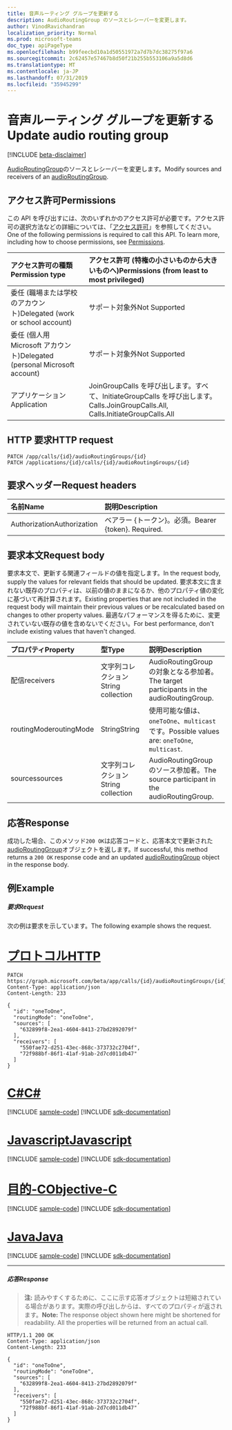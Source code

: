 ```yaml
---
title: 音声ルーティング グループを更新する
description: AudioRoutingGroup のソースとレシーバーを変更します。
author: VinodRavichandran
localization_priority: Normal
ms.prod: microsoft-teams
doc_type: apiPageType
ms.openlocfilehash: b99feecbd10a1d50551972a7d7b7dc38275f97a6
ms.sourcegitcommit: 2c62457e57467b8d50f21b255b553106a9a5d8d6
ms.translationtype: MT
ms.contentlocale: ja-JP
ms.lasthandoff: 07/31/2019
ms.locfileid: "35945299"
---
```

# <a name="update-audio-routing-group"></a><span data-ttu-id="ebc1b-103">音声ルーティング グループを更新する</span><span class="sxs-lookup"><span data-stu-id="ebc1b-103">Update audio routing group</span></span>

[!INCLUDE [beta-disclaimer](../../includes/beta-disclaimer.md)]

<span data-ttu-id="ebc1b-104">[AudioRoutingGroup](../resources/audioroutinggroup.md)のソースとレシーバーを変更します。</span><span class="sxs-lookup"><span data-stu-id="ebc1b-104">Modify sources and receivers of an [audioRoutingGroup](../resources/audioroutinggroup.md).</span></span>

## <a name="permissions"></a><span data-ttu-id="ebc1b-105">アクセス許可</span><span class="sxs-lookup"><span data-stu-id="ebc1b-105">Permissions</span></span>
<span data-ttu-id="ebc1b-p101">この API を呼び出すには、次のいずれかのアクセス許可が必要です。アクセス許可の選択方法などの詳細については、「[アクセス許可](/graph/permissions-reference)」を参照してください。</span><span class="sxs-lookup"><span data-stu-id="ebc1b-p101">One of the following permissions is required to call this API. To learn more, including how to choose permissions, see [Permissions](/graph/permissions-reference).</span></span>

| <span data-ttu-id="ebc1b-108">アクセス許可の種類</span><span class="sxs-lookup"><span data-stu-id="ebc1b-108">Permission type</span></span> | <span data-ttu-id="ebc1b-109">アクセス許可 (特権の小さいものから大きいものへ)</span><span class="sxs-lookup"><span data-stu-id="ebc1b-109">Permissions (from least to most privileged)</span></span>                |
| :-------------- | :--------------------------------------------------------- |
| <span data-ttu-id="ebc1b-110">委任 (職場または学校のアカウント)</span><span class="sxs-lookup"><span data-stu-id="ebc1b-110">Delegated (work or school account)</span></span>     | <span data-ttu-id="ebc1b-111">サポート対象外</span><span class="sxs-lookup"><span data-stu-id="ebc1b-111">Not Supported</span></span>                       |
| <span data-ttu-id="ebc1b-112">委任 (個人用 Microsoft アカウント)</span><span class="sxs-lookup"><span data-stu-id="ebc1b-112">Delegated (personal Microsoft account)</span></span> | <span data-ttu-id="ebc1b-113">サポート対象外</span><span class="sxs-lookup"><span data-stu-id="ebc1b-113">Not Supported</span></span>                       |
| <span data-ttu-id="ebc1b-114">アプリケーション</span><span class="sxs-lookup"><span data-stu-id="ebc1b-114">Application</span></span>     | <span data-ttu-id="ebc1b-115">JoinGroupCalls を呼び出します。すべて、InitiateGroupCalls を呼び出します。</span><span class="sxs-lookup"><span data-stu-id="ebc1b-115">Calls.JoinGroupCalls.All, Calls.InitiateGroupCalls.All</span></span> |

## <a name="http-request"></a><span data-ttu-id="ebc1b-116">HTTP 要求</span><span class="sxs-lookup"><span data-stu-id="ebc1b-116">HTTP request</span></span>
<!-- { "blockType": "ignored" } -->
```http
PATCH /app/calls/{id}/audioRoutingGroups/{id}
PATCH /applications/{id}/calls/{id}/audioRoutingGroups/{id}
```

## <a name="request-headers"></a><span data-ttu-id="ebc1b-117">要求ヘッダー</span><span class="sxs-lookup"><span data-stu-id="ebc1b-117">Request headers</span></span>
| <span data-ttu-id="ebc1b-118">名前</span><span class="sxs-lookup"><span data-stu-id="ebc1b-118">Name</span></span>          | <span data-ttu-id="ebc1b-119">説明</span><span class="sxs-lookup"><span data-stu-id="ebc1b-119">Description</span></span>               |
|:--------------|:--------------------------|
| <span data-ttu-id="ebc1b-120">Authorization</span><span class="sxs-lookup"><span data-stu-id="ebc1b-120">Authorization</span></span> | <span data-ttu-id="ebc1b-p102">ベアラー {トークン}。必須。</span><span class="sxs-lookup"><span data-stu-id="ebc1b-p102">Bearer {token}. Required.</span></span> |

## <a name="request-body"></a><span data-ttu-id="ebc1b-123">要求本文</span><span class="sxs-lookup"><span data-stu-id="ebc1b-123">Request body</span></span>
<span data-ttu-id="ebc1b-124">要求本文で、更新する関連フィールドの値を指定します。</span><span class="sxs-lookup"><span data-stu-id="ebc1b-124">In the request body, supply the values for relevant fields that should be updated.</span></span> <span data-ttu-id="ebc1b-125">要求本文に含まれない既存のプロパティは、以前の値のままになるか、他のプロパティ値の変化に基づいて再計算されます。</span><span class="sxs-lookup"><span data-stu-id="ebc1b-125">Existing properties that are not included in the request body will maintain their previous values or be recalculated based on changes to other property values.</span></span> <span data-ttu-id="ebc1b-126">最適なパフォーマンスを得るために、変更されていない既存の値を含めないでください。</span><span class="sxs-lookup"><span data-stu-id="ebc1b-126">For best performance, don't include existing values that haven't changed.</span></span>

| <span data-ttu-id="ebc1b-127">プロパティ</span><span class="sxs-lookup"><span data-stu-id="ebc1b-127">Property</span></span>       | <span data-ttu-id="ebc1b-128">型</span><span class="sxs-lookup"><span data-stu-id="ebc1b-128">Type</span></span>    |<span data-ttu-id="ebc1b-129">説明</span><span class="sxs-lookup"><span data-stu-id="ebc1b-129">Description</span></span>|
|:---------------|:--------|:----------|
| <span data-ttu-id="ebc1b-130">配信</span><span class="sxs-lookup"><span data-stu-id="ebc1b-130">receivers</span></span> | <span data-ttu-id="ebc1b-131">文字列コレクション</span><span class="sxs-lookup"><span data-stu-id="ebc1b-131">String collection</span></span> | <span data-ttu-id="ebc1b-132">AudioRoutingGroup の対象となる参加者。</span><span class="sxs-lookup"><span data-stu-id="ebc1b-132">The target participants in the audioRoutingGroup.</span></span> |
| <span data-ttu-id="ebc1b-133">routingMode</span><span class="sxs-lookup"><span data-stu-id="ebc1b-133">routingMode</span></span> | <span data-ttu-id="ebc1b-134">String</span><span class="sxs-lookup"><span data-stu-id="ebc1b-134">String</span></span> | <span data-ttu-id="ebc1b-135">使用可能な値は、`oneToOne`、`multicast` です。</span><span class="sxs-lookup"><span data-stu-id="ebc1b-135">Possible values are: `oneToOne`, `multicast`.</span></span> |
| <span data-ttu-id="ebc1b-136">sources</span><span class="sxs-lookup"><span data-stu-id="ebc1b-136">sources</span></span> | <span data-ttu-id="ebc1b-137">文字列コレクション</span><span class="sxs-lookup"><span data-stu-id="ebc1b-137">String collection</span></span> | <span data-ttu-id="ebc1b-138">AudioRoutingGroup のソース参加者。</span><span class="sxs-lookup"><span data-stu-id="ebc1b-138">The source participant in the audioRoutingGroup.</span></span> |

## <a name="response"></a><span data-ttu-id="ebc1b-139">応答</span><span class="sxs-lookup"><span data-stu-id="ebc1b-139">Response</span></span>
<span data-ttu-id="ebc1b-140">成功した場合、このメソッド`200 OK`は応答コードと、応答本文で更新された[audioRoutingGroup](../resources/audioroutinggroup.md)オブジェクトを返します。</span><span class="sxs-lookup"><span data-stu-id="ebc1b-140">If successful, this method returns a `200 OK` response code and an updated [audioRoutingGroup](../resources/audioroutinggroup.md) object in the response body.</span></span>

## <a name="example"></a><span data-ttu-id="ebc1b-141">例</span><span class="sxs-lookup"><span data-stu-id="ebc1b-141">Example</span></span>

##### <a name="request"></a><span data-ttu-id="ebc1b-142">要求</span><span class="sxs-lookup"><span data-stu-id="ebc1b-142">Request</span></span>
<span data-ttu-id="ebc1b-143">次の例は要求を示しています。</span><span class="sxs-lookup"><span data-stu-id="ebc1b-143">The following example shows the request.</span></span>


# <a name="httptabhttp"></a>[<span data-ttu-id="ebc1b-144">プロトコル</span><span class="sxs-lookup"><span data-stu-id="ebc1b-144">HTTP</span></span>](#tab/http)
<!-- {
  "blockType": "request",
  "name": "update-audioRoutingGroup"
}-->
```http
PATCH https://graph.microsoft.com/beta/app/calls/{id}/audioRoutingGroups/{id}
Content-Type: application/json
Content-Length: 233

{
  "id": "oneToOne",
  "routingMode": "oneToOne",
  "sources": [
    "632899f8-2ea1-4604-8413-27bd2892079f"
  ],
  "receivers": [
    "550fae72-d251-43ec-868c-373732c2704f",
    "72f988bf-86f1-41af-91ab-2d7cd011db47"
  ]
}
```
# <a name="ctabcsharp"></a>[<span data-ttu-id="ebc1b-145">C#</span><span class="sxs-lookup"><span data-stu-id="ebc1b-145">C#</span></span>](#tab/csharp)
[!INCLUDE [sample-code](../includes/snippets/csharp/update-audioroutinggroup-csharp-snippets.md)]
[!INCLUDE [sdk-documentation](../includes/snippets/snippets-sdk-documentation-link.md)]

# <a name="javascripttabjavascript"></a>[<span data-ttu-id="ebc1b-146">Javascript</span><span class="sxs-lookup"><span data-stu-id="ebc1b-146">Javascript</span></span>](#tab/javascript)
[!INCLUDE [sample-code](../includes/snippets/javascript/update-audioroutinggroup-javascript-snippets.md)]
[!INCLUDE [sdk-documentation](../includes/snippets/snippets-sdk-documentation-link.md)]

# <a name="objective-ctabobjc"></a>[<span data-ttu-id="ebc1b-147">目的-C</span><span class="sxs-lookup"><span data-stu-id="ebc1b-147">Objective-C</span></span>](#tab/objc)
[!INCLUDE [sample-code](../includes/snippets/objc/update-audioroutinggroup-objc-snippets.md)]
[!INCLUDE [sdk-documentation](../includes/snippets/snippets-sdk-documentation-link.md)]

# <a name="javatabjava"></a>[<span data-ttu-id="ebc1b-148">Java</span><span class="sxs-lookup"><span data-stu-id="ebc1b-148">Java</span></span>](#tab/java)
[!INCLUDE [sample-code](../includes/snippets/java/update-audioroutinggroup-java-snippets.md)]
[!INCLUDE [sdk-documentation](../includes/snippets/snippets-sdk-documentation-link.md)]

---

##### <a name="response"></a><span data-ttu-id="ebc1b-149">応答</span><span class="sxs-lookup"><span data-stu-id="ebc1b-149">Response</span></span>

> <span data-ttu-id="ebc1b-p104">**注:** 読みやすくするために、ここに示す応答オブジェクトは短縮されている場合があります。実際の呼び出しからは、すべてのプロパティが返されます。</span><span class="sxs-lookup"><span data-stu-id="ebc1b-p104">**Note:** The response object shown here might be shortened for readability. All the properties will be returned from an actual call.</span></span>

<!-- {
  "blockType": "response",
  "truncated": true,
  "@odata.type": "microsoft.graph.audioRoutingGroup"
} -->
```http
HTTP/1.1 200 OK
Content-Type: application/json
Content-Length: 233

{
  "id": "oneToOne",
  "routingMode": "oneToOne",
  "sources": [
    "632899f8-2ea1-4604-8413-27bd2892079f"
  ],
  "receivers": [
    "550fae72-d251-43ec-868c-373732c2704f",
    "72f988bf-86f1-41af-91ab-2d7cd011db47"
  ]
}
```

<!-- uuid: 8fcb5dbc-d5aa-4681-8e31-b001d5168d79
2015-10-25 14:57:30 UTC -->
<!--
{
  "type": "#page.annotation",
  "description": "Update audioRoutingGroup",
  "keywords": "",
  "section": "documentation",
  "tocPath": "",
  "suppressions": [
  ]
}
-->
